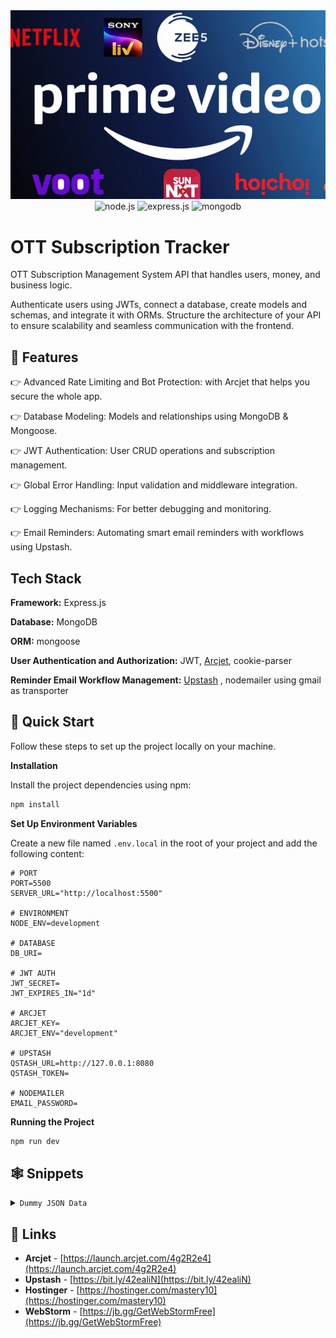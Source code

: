 <div align="center">
  <img src="images/title.jpg" />
</div>


<div align="center">
 
 <img src="https://img.shields.io/badge/node.js-339933?style=for-the-badge&logo=Node.js&logoColor=white" alt="node.js" />
    <img src="https://img.shields.io/badge/express.js-000000?style=for-the-badge&logo=express&logoColor=white" alt="express.js" />
    <img src="https://img.shields.io/badge/-MongoDB-13aa52?style=for-the-badge&logo=mongodb&logoColor=white" alt="mongodb" />
</div>

# OTT Subscription Tracker

OTT Subscription Management System API that handles users, money, and business logic.

Authenticate users using JWTs, connect a database, create models and schemas, and integrate it with ORMs. Structure the architecture of your API to ensure scalability and seamless communication with the frontend.


## <a name="features">🔋 Features</a>

👉 Advanced Rate Limiting and Bot Protection: with Arcjet that helps you secure the whole app.

👉 Database Modeling: Models and relationships using MongoDB & Mongoose.

👉 JWT Authentication: User CRUD operations and subscription management.

👉 Global Error Handling: Input validation and middleware integration.

👉 Logging Mechanisms: For better debugging and monitoring.

👉 Email Reminders: Automating smart email reminders with workflows using Upstash.



## Tech Stack

**Framework:** Express.js

**Database:** MongoDB

**ORM:** mongoose

**User Authentication and Authorization:** JWT, [Arcjet](https://arcjet.com/), cookie-parser

**Reminder Email Workflow Management:** [Upstash](https://upstash.com/) , nodemailer using gmail as transporter

## <a name="quick-start">🤸 Quick Start</a>

Follow these steps to set up the project locally on your machine.


**Installation**

Install the project dependencies using npm:

```bash
npm install
```

**Set Up Environment Variables**

Create a new file named `.env.local` in the root of your project and add the following content:

```env
# PORT
PORT=5500
SERVER_URL="http://localhost:5500"

# ENVIRONMENT
NODE_ENV=development

# DATABASE
DB_URI=

# JWT AUTH
JWT_SECRET=
JWT_EXPIRES_IN="1d"

# ARCJET
ARCJET_KEY=
ARCJET_ENV="development"

# UPSTASH
QSTASH_URL=http://127.0.0.1:8080
QSTASH_TOKEN=

# NODEMAILER
EMAIL_PASSWORD=
```


**Running the Project**

```bash
npm run dev
```

## <a name="snippets">🕸️ Snippets</a>

<details>
<summary><code>Dummy JSON Data</code></summary>

```json
{
  "name": "Javascript Mastery Elite Membership",
  "price": 139.00,
  "currency": "USD",
  "frequency": "monthly",
  "category": "Entertainment",
  "startDate": "2025-01-20T00:00:00.000Z",
  "paymentMethod": "Credit Card"
}
```

</details>

## <a name="links">🔗 Links</a>

- **Arcjet** - [https://launch.arcjet.com/4g2R2e4](https://launch.arcjet.com/4g2R2e4)  
- **Upstash** - [https://bit.ly/42ealiN](https://bit.ly/42ealiN)  
- **Hostinger** - [https://hostinger.com/mastery10](https://hostinger.com/mastery10)  
- **WebStorm** - [https://jb.gg/GetWebStormFree](https://jb.gg/GetWebStormFree)  
